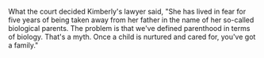 What the court decided
Kimberly's lawyer said, "She has lived in fear for five years of being taken away from her father in the name of her so-called biological parents. The problem is that we've defined parenthood in terms of biology. That's a myth. Once a child is nurtured and cared for, you've got a family."




